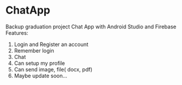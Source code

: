 # ChatApp
Backup graduation project 
Chat App with Android Studio and Firebase
Features:
1. Login and Register an account
2. Remember login
3. Chat
4. Can setup my profile
5. Can send image, file( docx, pdf)
6. Maybe update soon...
